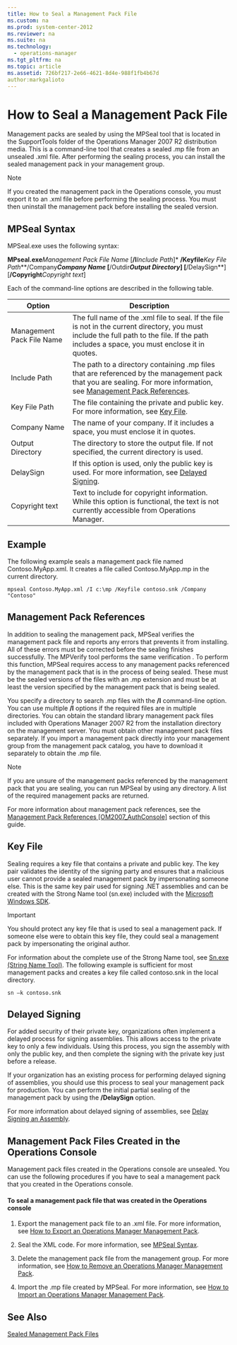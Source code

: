 ```yaml
---
title: How to Seal a Management Pack File
ms.custom: na
ms.prod: system-center-2012
ms.reviewer: na
ms.suite: na
ms.technology: 
  - operations-manager
ms.tgt_pltfrm: na
ms.topic: article
ms.assetid: 726bf217-2e66-4621-8d4e-988f1fb4b67d
author:markgalioto
---
```

# How to Seal a Management Pack File
Management packs are sealed by using the MPSeal tool that is located in the SupportTools folder of the Operations Manager 2007 R2 distribution media. This is a command\-line tool that creates a sealed .mp file from an unsealed .xml file. After performing the sealing process, you can install the sealed management pack in your management group.  
  
> [!NOTE]  
> If you created the management pack in the Operations console, you must export it to an .xml file before performing the sealing process. You must then uninstall the management pack before installing the sealed version.  
  
## <a name="MPSeal"></a>MPSeal Syntax  
MPSeal.exe uses the following syntax:  
  
**MPseal.exe***Management Pack File Name* \[**\/I***Include Path*\]\* **\/Keyfile***Key File Path***\/Company***Company Name* \[**\/Outdir***Output Directory*\] \[**\/DelaySign**\] \[**\/Copyright***Copyright text*\]  
  
Each of the command\-line options are described in the following table.  
  
|Option|Description|  
|----------|---------------|  
|Management Pack File Name|The full name of the .xml file to seal. If the file is not in the current directory, you must include the full path to the file. If the path includes a space, you must enclose it in quotes.|  
|Include Path|The path to a directory containing .mp files that are referenced by the management pack that you are sealing. For more information, see [Management Pack References](../../om/manage/How-to-Seal-a-Management-Pack-File.md#MPReferences).|  
|Key File Path|The file containing the private and public key. For more information, see [Key File](../../om/manage/How-to-Seal-a-Management-Pack-File.md#KeyFile).|  
|Company Name|The name of your company. If it includes a space, you must enclose it in quotes.|  
|Output Directory|The directory to store the output file. If not specified, the current directory is used.|  
|DelaySign|If this option is used, only the public key is used. For more information, see [Delayed Signing](../../om/manage/How-to-Seal-a-Management-Pack-File.md#DelayedSigning).|  
|Copyright text|Text to include for copyright information. While this option is functional, the text is not currently accessible from Operations Manager.|  
  
## Example  
The following example seals a management pack file named Contoso.MyApp.xml. It creates a file called Contoso.MyApp.mp in the current directory.  
  
```  
mpseal Contoso.MyApp.xml /I c:\mp /Keyfile contoso.snk /Company "Contoso"  
```  
  
## <a name="MPReferences"></a>Management Pack References  
In addition to sealing the management pack, MPSeal verifies the management pack file and reports any errors that prevents it from installing. All of these errors must be corrected before the sealing finishes successfully. The MPVerify tool performs the same verification . To perform this function, MPSeal requires access to any management packs referenced by the management pack that is in the process of being sealed. These must be the sealed versions of the files with an .mp extension and must be at least the version specified by the management pack that is being sealed.  
  
You specify a directory to search .mp files with the **\/I** command\-line option. You can use multiple **\/I** options if the required files are in multiple directories. You can obtain the standard library management pack files included with Operations Manager 2007 R2 from the installation directory on the management server. You must obtain other management pack files separately. If you import a management pack directly into your management group from the management pack catalog, you have to download it separately to obtain the .mp file.  
  
> [!NOTE]  
> If you are unsure of the management packs referenced by the management pack that you are sealing, you can run MPSeal by using any directory. A list of the required management packs are returned.  
  
For more information about management pack references, see the [Management Pack References \[OM2007\_AuthConsole\]](assetId:///2a17c71d-8cab-45a1-9b01-63e8ec4dbd4c) section of this guide.  
  
## <a name="KeyFile"></a>Key File  
Sealing requires a key file that contains a private and public key. The key pair validates the identity of the signing party and ensures that a malicious user cannot provide a sealed management pack by impersonating someone else. This is the same key pair used for signing .NET assemblies and can be created with the Strong Name tool \(sn.exe\) included with the [Microsoft Windows SDK](http://go.microsoft.com/fwlink/?LinkID=231265).  
  
> [!IMPORTANT]  
> You should protect any key file that is used to seal a management pack. If someone else were to obtain this key file, they could seal a management pack by impersonating the original author.  
  
For information about the complete use of the Strong Name tool, see [Sn.exe \(String Name Tool\)](http://go.microsoft.com/fwlink/?LinkID=231266). The following example is sufficient for most management packs and creates a key file called contoso.snk in the local directory.  
  
```  
sn –k contoso.snk  
```  
  
## <a name="DelayedSigning"></a>Delayed Signing  
For added security of their private key, organizations often implement a delayed process for signing assemblies. This allows access to the private key to only a few individuals. Using this process, you sign the assembly with only the public key, and then complete the signing with the private key just before a release.  
  
If your organization has an existing process for performing delayed signing of assemblies, you should use this process to seal your management pack for production. You can perform the initial partial sealing of the management pack by using the **\/DelaySign** option.  
  
For more information about delayed signing of assemblies, see [Delay Signing an Assembly](http://go.microsoft.com/fwlink/?LinkID=231267).  
  
## <a name="OperationsConsole"></a>Management Pack Files Created in the Operations Console  
Management pack files created in the Operations console are unsealed. You can use the following procedures if you have to seal a management pack that you created in the Operations console.  
  
#### To seal a management pack file that was created in the Operations console  
  
1.  Export the management pack file to an .xml file. For more information, see [How to Export an Operations Manager Management Pack](../../om/manage/How-to-Export-an-Operations-Manager-Management-Pack.md).  
  
2.  Seal the XML code. For more information, see [MPSeal Syntax](../../om/manage/How-to-Seal-a-Management-Pack-File.md#MPSeal).  
  
3.  Delete the management pack file from the management group. For more information, see [How to Remove an Operations Manager Management Pack](../../om/manage/How-to-Remove-an-Operations-Manager-Management-Pack.md).  
  
4.  Import the .mp file created by MPSeal. For more information, see [How to Import an Operations Manager Management Pack](../../om/manage/How-to-Import-an-Operations-Manager-Management-Pack.md).  
  
## See Also  
[Sealed Management Pack Files](../../om/manage/Sealed-Management-Pack-Files.md)  
  

